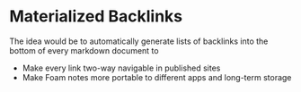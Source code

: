 # Materialized Backlinks

The idea would be to automatically generate lists of backlinks into the bottom of every markdown document to

- Make every link two-way navigable in published sites
- Make Foam notes more portable to different apps and long-term storage
